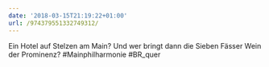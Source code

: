 ```yaml
---
date: '2018-03-15T21:19:22+01:00'
url: /974379551332749312/
---
```

Ein Hotel auf Stelzen am Main? Und wer bringt dann die Sieben Fässer Wein der Prominenz? #Mainphilharmonie #BR_quer
